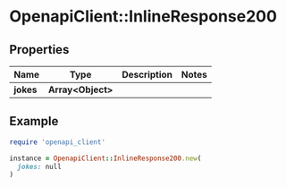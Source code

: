 # OpenapiClient::InlineResponse200

## Properties

| Name | Type | Description | Notes |
| ---- | ---- | ----------- | ----- |
| **jokes** | **Array&lt;Object&gt;** |  |  |

## Example

```ruby
require 'openapi_client'

instance = OpenapiClient::InlineResponse200.new(
  jokes: null
)
```

